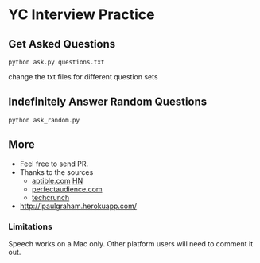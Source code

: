 # YC Interview Practice

## Get Asked Questions
```
python ask.py questions.txt
```
change the txt files for different question sets

## Indefinitely Answer Random Questions
```
python ask_random.py
```

## More
- Feel free to send PR.
- Thanks to the sources
  - [aptible.com](https://www.aptible.com/blog/y-combinator/) [HN](https://news.ycombinator.com/item?id=8334957)
  - [perfectaudience.com](http://blog.perfectaudience.com/2013/04/26/want-to-ace-your-ycombinator-interview-be-relentlessly-empathetic/)
  - [techcrunch](https://techcrunch.com/2012/04/27/be-concise-the-top-questions-asked-at-a-y-combinator-interview/)
- http://ipaulgraham.herokuapp.com/

### Limitations
Speech works on a Mac only. Other platform users will need to comment it out. 
